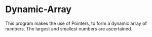 # Dynamic-Array
This program makes the use of Pointers, to form a dynamic array of numbers. The largest and smallest numbers are ascertained.
